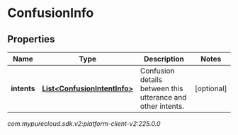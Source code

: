 # ConfusionInfo


## Properties

| Name | Type | Description | Notes |
| ------------ | ------------- | ------------- | ------------- |
| **intents** | [**List&lt;ConfusionIntentInfo&gt;**](ConfusionIntentInfo) | Confusion details between this utterance and other intents. |  [optional] |




_com.mypurecloud.sdk.v2:platform-client-v2:225.0.0_
